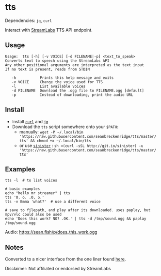 # tts

Dependencies: `jq`, `curl`

Interact with [StreamLabs](https://streamlabs.com/) TTS API endpoint.

## Usage

```
Usage:  tts [-h] [-v VOICE] [-d FILENAME|-p] <text_to_speak>
Converts text to speech using the StreamLabs API
Any other positional arguments are interpreted as the text input
If no text is present, reads from STDIN

   -h           Prints this help message and exits
   -v VOICE     Change the voice used for TTS
   -l           List available voices
   -d FILENAME  Download the .ogg file to FILENAME.ogg [default]
   -p           Instead of downloading, print the audio URL
```

## Install

* Install [`curl`](https://github.com/curl/curl) and [`jq`](https://stedolan.github.io/jq/download/)
* Download the `tts` script somewhere onto your `$PATH`:
  * manually: `wget -P ~/.local/bin 'https://raw.githubusercontent.com/seanbreckenridge/tts/master/tts' && chmod +x ~/.local/bin/tts`
  * or use [`sinister`](https://github.com/jamesqo/sinister) : `sh <(curl -sSL http://git.io/sinister) -u 'https://raw.githubusercontent.com/seanbreckenridge/tts/master/tts'`

## Examples

```
tts -l  # to list voices

# basic examples
echo "hello mr streamer" | tts
tts 'O, o. .O, o.'
tts -v Emma 'what?'  # use a different voice

# save to filepath, and play after its downloaded. uses paplay, but mpv/vlc could also be used
echo 'Does this work? NO? .OK.' | tts -d /tmp/sound.ogg && paplay /tmp/sound.ogg
```

Audio: <https://sean.fish/p/does_this_work.ogg>

## Notes

Converted to a nicer interface from the one liner found [here](https://gist.github.com/idealwebsolutions/84dcb061baa427050672b9b41f900ce8#comments).

Disclaimer: Not affiliated or endorsed by StreamLabs

